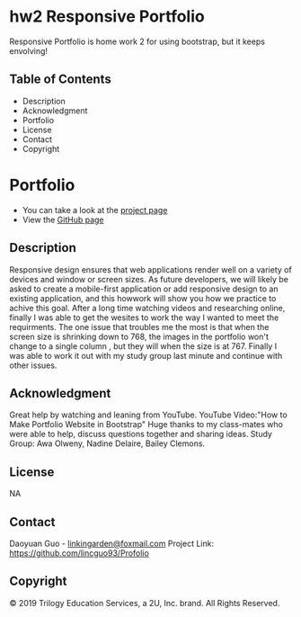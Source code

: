 # hw2 Responsive Portfolio
Responsive Portfolio is home work 2 for using bootstrap, but it keeps envolving!

## Table of Contents
* Description
* Acknowledgment
* Portfolio
* License
* Contact
* Copyright

# Portfolio 
* You can take a look at the [project page](https://github.com/lincguo93/Profolio)
* View the [GitHub page](https://lincguo93.github.io/Profolio/) 

## Description
Responsive design ensures that web applications render well on a variety of devices and window or screen sizes. As future developers, we will likely be asked to create a mobile-first application or add responsive design to an existing application, and this howwork will show you how we practice to achive this goal. 
After a long time watching videos and researching online, finally I was able to get the wesites to work the way I wanted to meet the requirments.
The one issue that troubles me the most is that when the screen size is shrinking down to 768, the images in the portfolio won't change to a single column , but they will when the size is at 767. Finally I was able to work it out with my study group last minute and continue with other issues.

## Acknowledgment
Great help by watching and leaning from YouTube.
YouTube Video:"How to Make Portfolio Website in Bootstrap"
Huge thanks to my class-mates who were able to help, discuss questions together and sharing ideas.
Study Group: Awa Olweny, Nadine Delaire, Bailey Clemons.

## License 
NA

## Contact
Daoyuan Guo - linkingarden@foxmail.com 
Project Link:  https://github.com/lincguo93/Profolio

## Copyright
© 2019 Trilogy Education Services, a 2U, Inc. brand. All Rights Reserved.